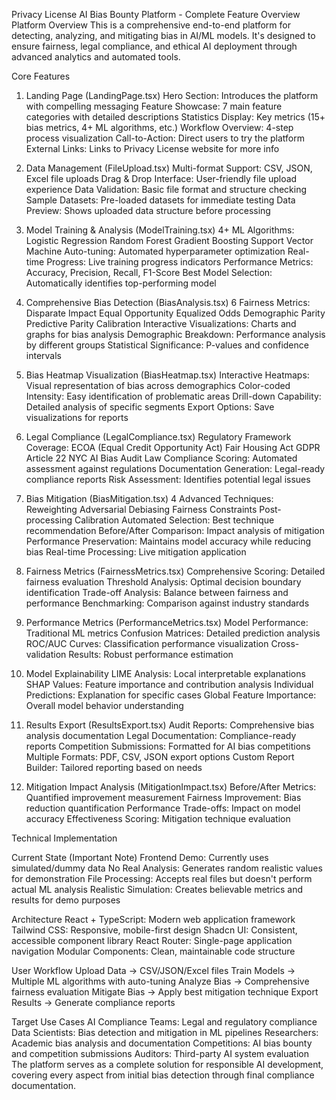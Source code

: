 Privacy License AI Bias Bounty Platform - Complete Feature Overview
Platform Overview
This is a comprehensive end-to-end platform for detecting, analyzing, and mitigating bias in AI/ML models. It's designed to ensure fairness, legal compliance, and ethical AI deployment through advanced analytics and automated tools.

Core Features
1. Landing Page (LandingPage.tsx)
Hero Section: Introduces the platform with compelling messaging
Feature Showcase: 7 main feature categories with detailed descriptions
Statistics Display: Key metrics (15+ bias metrics, 4+ ML algorithms, etc.)
Workflow Overview: 4-step process visualization
Call-to-Action: Direct users to try the platform
External Links: Links to Privacy License website for more info


2. Data Management (FileUpload.tsx)
Multi-format Support: CSV, JSON, Excel file uploads
Drag & Drop Interface: User-friendly file upload experience
Data Validation: Basic file format and structure checking
Sample Datasets: Pre-loaded datasets for immediate testing
Data Preview: Shows uploaded data structure before processing


3. Model Training & Analysis (ModelTraining.tsx)
4+ ML Algorithms:
Logistic Regression
Random Forest
Gradient Boosting
Support Vector Machine
Auto-tuning: Automated hyperparameter optimization
Real-time Progress: Live training progress indicators
Performance Metrics: Accuracy, Precision, Recall, F1-Score
Best Model Selection: Automatically identifies top-performing model


4. Comprehensive Bias Detection (BiasAnalysis.tsx)
6 Fairness Metrics:
Disparate Impact
Equal Opportunity
Equalized Odds
Demographic Parity
Predictive Parity
Calibration
Interactive Visualizations: Charts and graphs for bias analysis
Demographic Breakdown: Performance analysis by different groups
Statistical Significance: P-values and confidence intervals


5. Bias Heatmap Visualization (BiasHeatmap.tsx)
Interactive Heatmaps: Visual representation of bias across demographics
Color-coded Intensity: Easy identification of problematic areas
Drill-down Capability: Detailed analysis of specific segments
Export Options: Save visualizations for reports


6. Legal Compliance (LegalCompliance.tsx)
Regulatory Framework Coverage:
ECOA (Equal Credit Opportunity Act)
Fair Housing Act
GDPR Article 22
NYC AI Bias Audit Law
Compliance Scoring: Automated assessment against regulations
Documentation Generation: Legal-ready compliance reports
Risk Assessment: Identifies potential legal issues


7. Bias Mitigation (BiasMitigation.tsx)
4 Advanced Techniques:
Reweighting
Adversarial Debiasing
Fairness Constraints
Post-processing Calibration
Automated Selection: Best technique recommendation
Before/After Comparison: Impact analysis of mitigation
Performance Preservation: Maintains model accuracy while reducing bias
Real-time Processing: Live mitigation application


8. Fairness Metrics (FairnessMetrics.tsx)
Comprehensive Scoring: Detailed fairness evaluation
Threshold Analysis: Optimal decision boundary identification
Trade-off Analysis: Balance between fairness and performance
Benchmarking: Comparison against industry standards


9. Performance Metrics (PerformanceMetrics.tsx)
Model Performance: Traditional ML metrics
Confusion Matrices: Detailed prediction analysis
ROC/AUC Curves: Classification performance visualization
Cross-validation Results: Robust performance estimation


10. Model Explainability
LIME Analysis: Local interpretable explanations
SHAP Values: Feature importance and contribution analysis
Individual Predictions: Explanation for specific cases
Global Feature Importance: Overall model behavior understanding


11. Results Export (ResultsExport.tsx)
Audit Reports: Comprehensive bias analysis documentation
Legal Documentation: Compliance-ready reports
Competition Submissions: Formatted for AI bias competitions
Multiple Formats: PDF, CSV, JSON export options
Custom Report Builder: Tailored reporting based on needs


12. Mitigation Impact Analysis (MitigationImpact.tsx)
Before/After Metrics: Quantified improvement measurement
Fairness Improvement: Bias reduction quantification
Performance Trade-offs: Impact on model accuracy
Effectiveness Scoring: Mitigation technique evaluation


Technical Implementation


Current State (Important Note)
Frontend Demo: Currently uses simulated/dummy data
No Real Analysis: Generates random realistic values for demonstration
File Processing: Accepts real files but doesn't perform actual ML analysis
Realistic Simulation: Creates believable metrics and results for demo purposes


Architecture
React + TypeScript: Modern web application framework
Tailwind CSS: Responsive, mobile-first design
Shadcn UI: Consistent, accessible component library
React Router: Single-page application navigation
Modular Components: Clean, maintainable code structure


User Workflow
Upload Data → CSV/JSON/Excel files
Train Models → Multiple ML algorithms with auto-tuning
Analyze Bias → Comprehensive fairness evaluation
Mitigate Bias → Apply best mitigation technique
Export Results → Generate compliance reports


Target Use Cases
AI Compliance Teams: Legal and regulatory compliance
Data Scientists: Bias detection and mitigation in ML pipelines
Researchers: Academic bias analysis and documentation
Competitions: AI bias bounty and competition submissions
Auditors: Third-party AI system evaluation
The platform serves as a complete solution for responsible AI development, covering every aspect from initial bias detection through final compliance documentation.